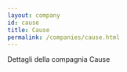 ```yaml
---
layout: company
id: cause
title: Cause
permalink: /companies/cause.html
---
```


Dettagli della compagnia Cause